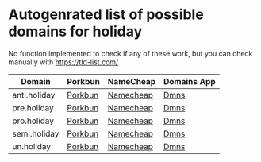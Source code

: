 # Autogenrated list of possible domains for holiday

No function implemented to check if any of these work, but you can check manually with https://tld-list.com/

| Domain | Porkbun | NameCheap | Domains App |
|---|---|---|---|
| anti.holiday | [Porkbun](https://porkbun.com/checkout/search?prb=e814663da1&tlds=&idnLanguage=&search=search&q=anti.holiday) | [Namecheap](https://www.namecheap.com/domains/registration/results/?domain=anti.holiday) | [Dmns](https://dmns.app/domains?q=anti.holiday) |
| pre.holiday | [Porkbun](https://porkbun.com/checkout/search?prb=e814663da1&tlds=&idnLanguage=&search=search&q=pre.holiday) | [Namecheap](https://www.namecheap.com/domains/registration/results/?domain=pre.holiday) | [Dmns](https://dmns.app/domains?q=pre.holiday) |
| pro.holiday | [Porkbun](https://porkbun.com/checkout/search?prb=e814663da1&tlds=&idnLanguage=&search=search&q=pro.holiday) | [Namecheap](https://www.namecheap.com/domains/registration/results/?domain=pro.holiday) | [Dmns](https://dmns.app/domains?q=pro.holiday) |
| semi.holiday | [Porkbun](https://porkbun.com/checkout/search?prb=e814663da1&tlds=&idnLanguage=&search=search&q=semi.holiday) | [Namecheap](https://www.namecheap.com/domains/registration/results/?domain=semi.holiday) | [Dmns](https://dmns.app/domains?q=semi.holiday) |
| un.holiday | [Porkbun](https://porkbun.com/checkout/search?prb=e814663da1&tlds=&idnLanguage=&search=search&q=un.holiday) | [Namecheap](https://www.namecheap.com/domains/registration/results/?domain=un.holiday) | [Dmns](https://dmns.app/domains?q=un.holiday) |
